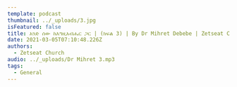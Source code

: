 ```yaml
---
template: podcast
thumbnail: ../_uploads/3.jpg
isFeatured: false
title: አንድ ሰው ከእግዚአብሔር ጋር | (ክፍል 3) | By Dr Mihret Debebe | Zetseat Church
date: 2021-03-05T07:10:48.226Z
authors:
  - Zetseat Church
audio: ../_uploads/Dr Mihret 3.mp3
tags:
  - General
---
```

